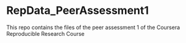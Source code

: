 RepData_PeerAssessment1
=======================

This repo contains the files of the peer assessment 1 of the Coursera Reproducible Research Course
